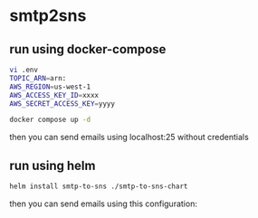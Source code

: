# smtp2sns

## run using docker-compose
```bash
vi .env
TOPIC_ARN=arn:
AWS_REGION=us-west-1
AWS_ACCESS_KEY_ID=xxxx
AWS_SECRET_ACCESS_KEY=yyyy
```

```bash
docker compose up -d
```

then you can send emails using localhost:25 without credentials

## run using helm

```bash
helm install smtp-to-sns ./smtp-to-sns-chart
```

then you can send emails using this configuration:
